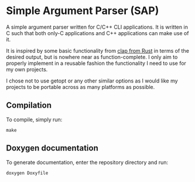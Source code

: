 # Simple Argument Parser (SAP)

A simple argument parser written for C/C++ CLI applications. It is written in C
such that both only-C applications and C++ applications can make use of it.

It is inspired by some basic functionality from [clap from Rust](https://clap.rs/)
in terms of the desired output, but is nowhere near as function-complete. I
only aim to properly implement in a reusable fashion the functionality I need
to use for my own projects.

I chose not to use getopt or any other similar options as I would like my projects
to be portable across as many platforms as possible.

## Compilation

To compile, simply run:

```make```

## Doxygen documentation

To generate documentation, enter the repository directory and run:

```doxygen Doxyfile```
